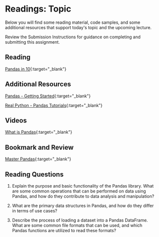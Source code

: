 # Readings: Topic

Below you will find some reading material, code samples, and some additional resources that support today's topic and the upcoming lecture.

Review the Submission Instructions for guidance on completing and submitting this assignment.

## Reading

[Pandas in 10](https://pandas.pydata.org/pandas-docs/stable/user_guide/10min.html){:target="_blank"}

<!-- Mix it up! Create the questions with pointed answers, fill in the blank, or opinion/open ended -->

## Additional Resources

[Pandas - Getting Started](https://pandas.pydata.org/pandas-docs/stable/getting_started/intro_tutorials/index.html){:target="_blank"}

<!-- Mix it up! Create the questions with pointed answers, fill in the blank, or opinion/open ended -->

[Real Python - Pandas Tutorials](https://realpython.com/learning-paths/pandas-data-science/){:target="_blank"}

<!-- Mix it up! Create the questions with pointed answers, fill in the blank, or opinion/open ended -->

## Videos

[What is Pandas](https://www.youtube.com/watch?v=dcqPhpY7tWk&t=391s){:target="_blank"}

<!-- Mix it up! Create the questions with pointed answers, fill in the blank, or opinion/open ended -->

## Bookmark and Review

[Master Pandas](https://towardsdatascience.com/be-a-more-efficient-data-scientist-today-master-pandas-with-this-guide-ea362d27386){:target="_blank"}

## Reading Questions
<!-- Written with help from ChatGPT -->

1. Explain the purpose and basic functionality of the Pandas library. What are some common operations that can be performed on data using Pandas, and how do they contribute to data analysis and manipulation?

1. What are the primary data structures in Pandas, and how do they differ in terms of use cases?

1. Describe the process of loading a dataset into a Pandas DataFrame. What are some common file formats that can be used, and which Pandas functions are utilized to read these formats?
